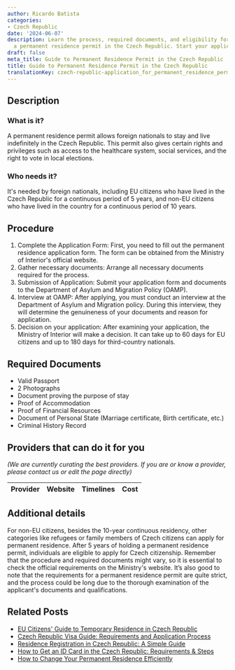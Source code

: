 ```yaml
---
author: Ricardo Batista
categories:
- Czech Republic
date: '2024-06-07'
description: Learn the process, required documents, and eligibility for obtaining
  a permanent residence permit in the Czech Republic. Start your application today!
draft: false
meta_title: Guide to Permanent Residence Permit in the Czech Republic
title: Guide to Permanent Residence Permit in the Czech Republic
translationKey: czech-republic-application_for_permanent_residence_permit
---
```


## Description
### What is it?
A permanent residence permit allows foreign nationals to stay and live indefinitely in the Czech Republic. This permit also gives certain rights and privileges such as access to the healthcare system, social services, and the right to vote in local elections.
### Who needs it?
It's needed by foreign nationals, including EU citizens who have lived in the Czech Republic for a continuous period of 5 years, and non-EU citizens who have lived in the country for a continuous period of 10 years.

## Procedure
1. Complete the Application Form: First, you need to fill out the permanent residence application form. The form can be obtained from the Ministry of Interior's official website. 
2. Gather necessary documents: Arrange all necessary documents required for the process. 
3. Submission of Application: Submit your application form and documents to the Department of Asylum and Migration Policy (OAMP). 
4. Interview at OAMP: After applying, you must conduct an interview at the Department of Asylum and Migration policy. During this interview, they will determine the genuineness of your documents and reason for application.
5. Decision on your application: After examining your application, the Ministry of Interior will make a decision. It can take up to 60 days for EU citizens and up to 180 days for third-country nationals.

## Required Documents
- Valid Passport
- 2 Photographs
- Document proving the purpose of stay
- Proof of Accommodation
- Proof of Financial Resources
- Document of Personal State (Marriage certificate, Birth certificate, etc.)
- Criminal History Record

## Providers that can do it for you

_(We are currently curating the best providers. If you are or know a provider, please contact us or edit the page directly)_

| Provider        |     Website     |     Timelines    |       Cost      |
| :-------------: | :-------------: |  :-------------: | :-------------: |

## Additional details
For non-EU citizens, besides the 10-year continuous residency, other categories like refugees or family members of Czech citizens can apply for permanent residence. After 5 years of holding a permanent residence permit, individuals are eligible to apply for Czech citizenship.
Remember that the procedure and required documents might vary, so it is essential to check the official requirements on the Ministry's website. It’s also good to note that the requirements for a permanent residence permit are quite strict, and the process could be long due to the thorough examination of the applicant's documents and qualifications.
## Related Posts

- [EU Citizens' Guide to Temporary Residence in Czech Republic](https://tramitit.com/guides/czech-republic/residence_registration_for_eu_citizens/)
- [Czech Republic Visa Guide: Requirements and Application Process](https://tramitit.com/guides/czech-republic/application_for_visa/)
- [Residence Registration in Czech Republic: A Simple Guide](https://tramitit.com/guides/czech-republic/residence_registration_for_foreigners/)
- [How to Get an ID Card in the Czech Republic: Requirements & Steps](https://tramitit.com/guides/czech-republic/application_for_issuing_an_id_card/)
- [How to Change Your Permanent Residence Efficiently](https://tramitit.com/guides/czech-republic/change_of_permanent_residence/)